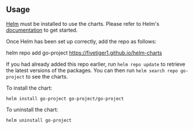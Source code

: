 ## Usage

[Helm](https://helm.sh) must be installed to use the charts.  Please refer to
Helm's [documentation](https://helm.sh/docs) to get started.

Once Helm has been set up correctly, add the repo as follows:

  helm repo add go-project https://fivetiger1.github.io/helm-charts

If you had already added this repo earlier, run `helm repo update` to retrieve
the latest versions of the packages.  You can then run `helm search repo
go-project` to see the charts.

To install the <chart-name> chart:

    helm install go-project go-project/go-project

To uninstall the chart:

    helm uninstall go-project
